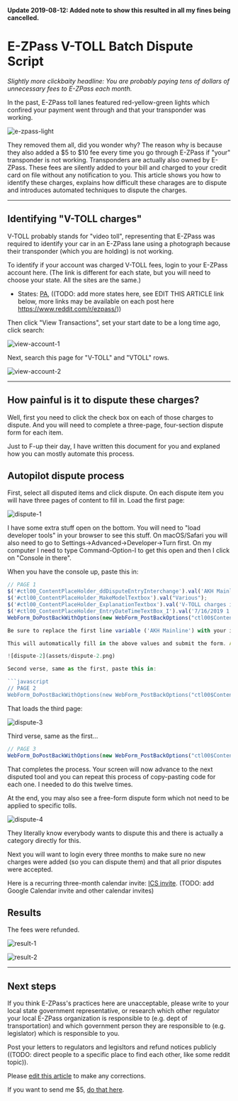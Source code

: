 **Update 2019-08-12: Added note to show this resulted in all my fines being cancelled.**

# E-ZPass V-TOLL Batch Dispute Script

*Slightly more clickbaity headline: You are probably paying tens of dollars of unnecessary fees to E-ZPass each month.*

In the past, E-ZPass toll lanes featured red-yellow-green lights which confired your payment went through and that your transponder was working.

![e-zpass-light](assets/e-zpass-light.jpg)

They removed them all, did you wonder why? The reason why is because they also added a \$5 to \$10 fee every time you go through E-ZPass if "your" transponder is not working. Transponders are actually also owned by E-ZPass. These fees are silently added to your bill and charged to your credit card on file without any notification to you. This article shows you how to identify these charges, explains how difficult these charages are to dispute and introduces automated techniques to dispute the charges.

---

## Identifying "V-TOLL charges"

V-TOLL probably stands for "video toll", representing that E-ZPass was required to identify your car in an E-ZPass lane using a photograph because their transponder (which you are holding) is not working.

To identify if your account was charged V-TOLL fees, login to your E-ZPass account here. (The link is different for each state, but you will need to choose your state. All the sites are the same.)

* States: [PA](http://ezpass.csc.paturnpike.com), ((TODO: add more states here, see EDIT THIS ARTICLE link below, more links may be available on each post here https://www.reddit.com/r/ezpass/))

Then click "View Transactions", set your start date to be a long time ago, click search:

![view-account-1](assets/view-account-1.png)

Next, search this page for "V-TOLL" and "VTOLL" rows.

![view-account-2](assets/view-account-2.png)

---

## How painful is it to dispute these charges?

Well, first you need to click the check box on each of those charges to dispute. And you will need to complete a three-page, four-section dispute form for each item.

Just to F-up their day, I have written this document for you and explaned how you can mostly automate this process.

## Autopilot dispute process

First, select all disputed items and click dispute. On each dispute item you will have three pages of content to fill in. Load the first page:

![dispute-1](assets/dispute-1.png)

I have some extra stuff open on the bottom. You will need to "load developer tools" in your browser to see this stuff. On macOS/Safari you will also need to go to Settings->Advanced->Developer->Turn first. On my computer I need to type Command-Option-I to get this open and then I click on "Console in there".

When you have the console up, paste this in:

```javascript
// PAGE 1
$('#ctl00_ContentPlaceHolder_ddDisputeEntryInterchange').val('AKH Mainline');
$('#ctl00_ContentPlaceHolder_MakeModelTextbox').val("Various");
$('#ctl00_ContentPlaceHolder_ExplanationTextbox').val('V-TOLL charges indicate that my E-Z Pass transponder, which is property of E-Z pass, is not functioning properly. I do not consent to these charges.');
$('#ctl00_ContentPlaceHolder_EntryDateTimeTextBox_I').val('7/16/2019 1:00 AM');
WebForm_DoPostBackWithOptions(new WebForm_PostBackOptions("ctl00$ContentPlaceHolder$lbDisputeReview", "", true, "", "", false, true));

Be sure to replace the first line variable ('AKH Mainline') with your interchange

This will automatically fill in the above values and submit the form. And it loads the second page:

![dispute-2](assets/dispute-2.png)

Second verse, same as the first, paste this in:

```javascript
// PAGE 2 
WebForm_DoPostBackWithOptions(new WebForm_PostBackOptions("ctl00$ContentPlaceHolder$lbDisputeSubmit", "", true, "", "", false, true));
```

That loads the third page:

![dispute-3](assets/dispute-3.png)

Third verse, same as the first...

```javascript
// PAGE 3
WebForm_DoPostBackWithOptions(new WebForm_PostBackOptions("ctl00$ContentPlaceHolder$lbDisputeSuccessOK", "", true, "", "", false, true));
```

That completes the process. Your screen will now advance to the next disputed tool and you can repeat this process of copy-pasting code for each one. I needed to do this twelve times.

At the end, you may also see a free-form dispute form which not need to be applied to specific tolls.

![dispute-4](assets/dispute-4.png)

They literally know everybody wants to dispute this and there is actually a category directly for this.

Next you will want to login every three months to make sure no new charges were added (so you can dispute them) and that all prior disputes were accepted.

Here is a recurring three-month calendar invite: [ICS invite](event.ics). (TODO: add Google Calendar invite and other calendar invites)

## Results

The fees were refunded.

![result-1](assets/result-1.png)

![result-2](assets/result-2.png)


---

## Next steps

If you think E-ZPass's practices here are unacceptable, please write to your local state government representative, or research which other regulator your local E-ZPass organization is responsible to (e.g. dept of transportation) and which government person they are responsible to (e.g. legislator) which is responsible to you.

Post your letters to regulators and legisltors and refund notices publicly ((TODO: direct people to a specific place to find each other, like some reddit topic)).

Please [edit this article](https://github.com/fulldecent/e-zpass-v-toll-batch-dispute/edit/master/README.md) to make any corrections.

If you want to send me $5, [do that here](https://www.paypal.me/fulldecent/5usd).

